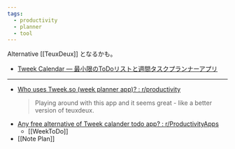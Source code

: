 ```yaml
---
tags:
  - productivity
  - planner
  - tool
---
```


Alternative [[TeuxDeux]] となるかも。

- [Tweek Calendar — 最小限のToDoリストと週間タスクプランナーアプリ](https://tweek.so/)

---
- [Who uses Tweek.so (week planner app)? : r/productivity](https://www.reddit.com/r/productivity/comments/pfginq/who_uses_tweekso_week_planner_app/)
	> Playing around with this app and it seems great - like a better version of teuxdeux. 
- [Any free alternative of Tweek calander todo app? : r/ProductivityApps](https://www.reddit.com/r/ProductivityApps/comments/1d4wj5l/any_free_alternative_of_tweek_calander_todo_app/)
	- [[WeekToDo]]
- [[Note Plan]]
